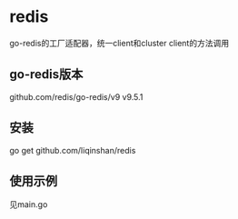 # redis
go-redis的工厂适配器，统一client和cluster client的方法调用  

## go-redis版本  
github.com/redis/go-redis/v9 v9.5.1  

## 安装  
go get github.com/liqinshan/redis  

## 使用示例  
见main.go
